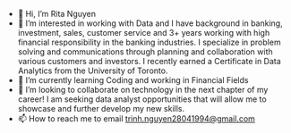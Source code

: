 - 👋 Hi, I’m Rita Nguyen 
- 👀 I’m interested in working with Data and I have background in banking, investment, sales, customer service and 3+ years working with high financial responsibility in the banking industries. I specialize in problem solving and communications through planning and collaboration with various customers and investors. I recently earned a Certificate in Data Analytics from the University of Toronto.
- 🌱 I’m currently learning Coding and working in Financial Fields 
- 💞️ I’m looking to collaborate on technology in the next chapter of my career! I am seeking data analyst opportunities that will allow me to showcase and further develop my new skills.
- 📫 How to reach me to email trinh.nguyen28041994@gmail.com

<!---
tnguy25/tnguy25 is a ✨ special ✨ repository because its `README.md` (this file) appears on your GitHub profile.
You can click the Preview link to take a look at your changes.
--->

